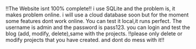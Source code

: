 ‼️The Website isnt 100% complete‼️
i use SQLite and the problem is, it makes problem online. i will use a cloud database soon but for the moment some features dont work online.
You can test it local,it runs perfect.
The username is admin and the password is pass123. 
you can login and test the blog (add, modify, delete),same with the projects.
‼️please only delete or modify projects that you have created. and dont do mess with it‼️ 
  
